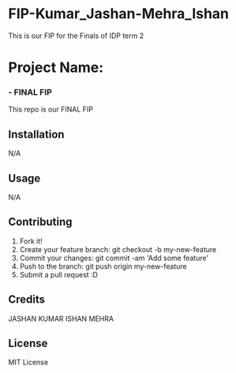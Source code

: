 # FIP-Kumar_Jashan-Mehra_Ishan
This is our FIP for the Finals of IDP term 2



# Project Name:  
### - FINAL FIP
 This repo is our FINAL FIP


## Installation 

N/A 

## Usage 

N/A

## Contributing


1. Fork it!
2. Create your feature branch: git checkout -b my-new-feature
3. Commit your changes: git commit -am 'Add some feature'
4. Push to the branch: git push origin my-new-feature
5. Submit a pull request :D




## Credits 

JASHAN KUMAR 
ISHAN MEHRA


## License 

MIT License
